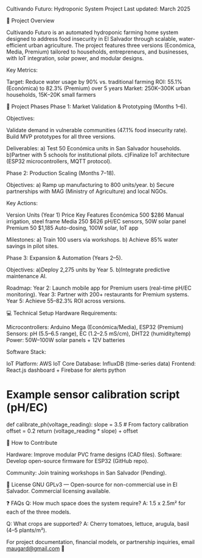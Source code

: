Cultivando Futuro: Hydroponic System Project
Last updated: March 2025

🌱 Project Overview

Cultivando Futuro is an automated hydroponic farming home system designed to address food insecurity in El Salvador through scalable, water-efficient urban agriculture. The project features three versions (Económica, Media, Premium) tailored to households, entrepreneurs, and businesses, with IoT integration, solar power, and modular designs.

Key Metrics:

Target: Reduce water usage by 90% vs. traditional farming
ROI: 55.1% (Económica) to 82.3% (Premium) over 5 years
Market: 250K–300K urban households, 15K–20K small farmers

🚀 Project Phases
Phase 1: Market Validation & Prototyping (Months 1–6).

Objectives:

Validate demand in vulnerable communities (47.1% food insecurity rate).
Build MVP prototypes for all three versions.

Deliverables:
    a) Test 50 Económica units in San Salvador households.
    b)Partner with 5 schools for institutional pilots.
    c)Finalize IoT architecture (ESP32 microcontrollers, MQTT protocol).

Phase 2: Production Scaling (Months 7–18).

Objectives:
    a) Ramp up manufacturing to 800 units/year.
    b) Secure partnerships with MAG (Ministry of Agriculture) and local NGOs.

Key Actions:

Version	    Units (Year 1)	Price	Key Features
Económica	500	            $286	Manual irrigation, steel frame
Media	    250	            $626	pH/EC sensors, 50W solar panel
Premium	    50	            $1,185	Auto-dosing, 100W solar, IoT app

Milestones:
    a) Train 100 users via workshops.
    b) Achieve 85% water savings in pilot sites.

Phase 3: Expansion & Automation (Years 2–5).

Objectives:
    a)Deploy 2,275 units by Year 5.
    b)Integrate predictive maintenance AI.

Roadmap:
Year 2: Launch mobile app for Premium users (real-time pH/EC monitoring).
Year 3: Partner with 200+ restaurants for Premium systems.
Year 5: Achieve 55–82.3% ROI across versions.

💻 Technical Setup
Hardware Requirements:

Microcontrollers: Arduino Mega (Económica/Media), ESP32 (Premium)
Sensors: pH (5.5–6.5 range), EC (1.2–2.5 mS/cm), DHT22 (humidity/temp)
Power: 50W–100W solar panels + 12V batteries

Software Stack:

IoT Platform: AWS IoT Core
Database: InfluxDB (time-series data)
Frontend: React.js dashboard + Firebase for alerts
python

# Example sensor calibration script (pH/EC)
def calibrate_ph(voltage_reading):
    slope = 3.5  # From factory calibration
    offset = 0.2
    return (voltage_reading * slope) + offset

🤝 How to Contribute

Hardware: Improve modular PVC frame designs (CAD files).
Software: Develop open-source firmware for ESP32 (GitHub repo).

Community: Join training workshops in San Salvador (Pending).

📄 License
GNU GPLv3 — Open-source for non-commercial use in El Salvador. Commercial licensing available.

❓ FAQs
Q: How much space does the system require?
A: 1.5 x 2.5m² for each of the three models.

Q: What crops are supported?
A: Cherry tomatoes, lettuce, arugula, basil (4–5 plants/m²).

For project documentation, financial models, or partnership inquiries, email maugard@gmail.com 🌟
